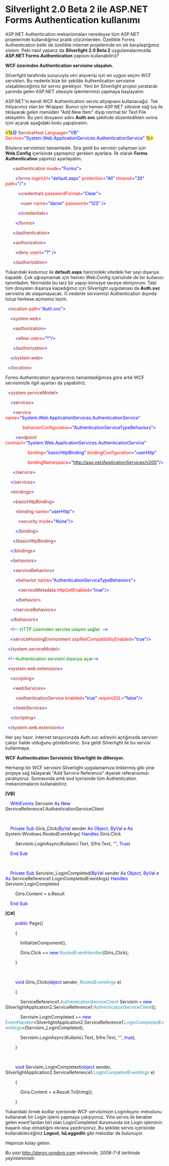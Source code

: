 # Silverlight 2.0 Beta 2 ile ASP.NET Forms Authentication kullanımı 

ASP.NET Authentication mekanizmaları neredeyse tüm ASP.NET projelerinde
kullandığımız pratik çözümlerden. Özellikle Forms Authentication belki
de özellikle internet projelerinde en sık karşılaştığımız sistem. Peki
nasıl yaparız da **Silverlight 2.0 Beta 2** uygulamalarımızda **ASP.NET
Forms Authentication** yapısını kullanabiliriz?

**WCF üzerinden Authentication servisine ulaşalım.**

Silverlight tarafında sunucuyla veri alışverişi için en uygun seçim WCF
servisleri. Bu nedenle bize bir şekilde Authentication servisine
ulaşabileceğimiz bir servis gerekiyor. Yeni bir Silverlight projesi
yaratarak yanında gelen ASP.NET sitesiyle işlemlerimizi yapmaya
başlayalım.

ASP.NET'in kendi WCF Authentication servis altyapısını kullanacağız. Tek
ihtiyacımız olan bir Wrapper. Bunun için hemen ASP.NET sitesine sağ tuş
ile tıklayarak gelen menüden "Add New Item" diyip normal bir Text File
ekleyelim. Bu yeni dosyanın adını **Auth.svc** şeklinde düzenledikten
sonra içini açarak aşağıdaki kodu yapıştıralım.

<span style="background: #ffee62;">\<%</span><span
style="color: blue;">@</span> <span
style="color: #a31515;">ServiceHost</span> <span
style="color: red;">Language</span><span
style="color: blue;">="VB"</span> <span
style="color: red;">Service</span><span
style="color: blue;">="System.Web.ApplicationServices.AuthenticationService"</span>
<span style="background: #ffee62;">%\></span>

Böylece servisimizi tamamladık. Sıra geldi bu servisin çalışması için
**Web.Config** içerisinde yapmamız gereken ayarlara. İlk olarak **Forms
Authentication** yapımızı ayarlayalım.

<span style="color: blue;">      \<</span><span
style="color: #a31515;">authentication</span><span style="color: blue;">
</span><span style="color: red;">mode</span><span
style="color: blue;">=</span>"<span
style="color: blue;">Forms</span>"<span style="color: blue;">\></span>

<span style="color: blue;">        \<</span><span
style="color: #a31515;">forms</span><span style="color: blue;">
</span><span style="color: red;">loginUrl</span><span
style="color: blue;">=</span>"<span
style="color: blue;">default.aspx</span>"<span style="color: blue;">
</span><span style="color: red;">protection</span><span
style="color: blue;">=</span>"<span
style="color: blue;">All</span>"<span style="color: blue;"> </span><span
style="color: red;">timeout</span><span
style="color: blue;">=</span>"<span style="color: blue;">30</span>"<span
style="color: blue;"> </span><span style="color: red;">path</span><span
style="color: blue;">=</span>"<span style="color: blue;">/</span>"<span
style="color: blue;">\></span>

<span style="color: blue;">          \<</span><span
style="color: #a31515;">credentials</span><span style="color: blue;">
</span><span style="color: red;">passwordFormat</span><span
style="color: blue;">=</span>"<span
style="color: blue;">Clear</span>"<span style="color: blue;">\></span>

<span style="color: blue;">            \<</span><span
style="color: #a31515;">user</span><span style="color: blue;">
</span><span style="color: red;">name</span><span
style="color: blue;">=</span>"<span
style="color: blue;">daron</span>"<span style="color: blue;">
</span><span style="color: red;">password</span><span
style="color: blue;">=</span>"<span
style="color: blue;">123</span>"<span style="color: blue;"> /\></span>

<span style="color: blue;">          \</</span><span
style="color: #a31515;">credentials</span><span
style="color: blue;">\></span>

<span style="color: blue;">        \</</span><span
style="color: #a31515;">forms</span><span style="color: blue;">\></span>

<span style="color: blue;">      \</</span><span
style="color: #a31515;">authentication</span><span
style="color: blue;">\></span>

<span style="color: blue;">      \<</span><span
style="color: #a31515;">authorization</span><span
style="color: blue;">\></span>

<span style="color: blue;">        \<</span><span
style="color: #a31515;">deny</span><span style="color: blue;">
</span><span style="color: red;">users</span><span
style="color: blue;">=</span>"<span style="color: blue;">?</span>"<span
style="color: blue;"> /\></span>

<span style="color: blue;">      \</</span><span
style="color: #a31515;">authorization</span><span
style="color: blue;">\></span>

Yukarıdaki kodumuz ile **default.aspx** haricindeki sitedeki her şeyi
dışarıya kapadık. Çok uğraşmamak için hemen Web.Config içerisinde de bir
kullanıcı tanımladım. Normalde bu tarz bir yapıyı kimseye tavsiye
etmiyorum. Tabi tüm dosyaları dışarıya kapadığımız için Silverlight
uygulaması da **Auth.svc** servisine de ulaşamayacak. O nedenle
servisimizi Authentication dışında tutup herkese açmamız lazım.

<span style="color: blue;">  \<</span><span
style="color: #a31515;">location</span><span style="color: blue;">
</span><span style="color: red;">path</span><span
style="color: blue;">=</span>"<span
style="color: blue;">Auth.svc</span>"<span
style="color: blue;">\></span>

<span style="color: blue;">    \<</span><span
style="color: #a31515;">system.web</span><span
style="color: blue;">\></span>

<span style="color: blue;">      \<</span><span
style="color: #a31515;">authorization</span><span
style="color: blue;">\></span>

<span style="color: blue;">        \<</span><span
style="color: #a31515;">allow</span><span style="color: blue;">
</span><span style="color: red;">users</span><span
style="color: blue;">=</span>"<span style="color: blue;">\*</span>"<span
style="color: blue;">/\></span>

<span style="color: blue;">      \</</span><span
style="color: #a31515;">authorization</span><span
style="color: blue;">\></span>

<span style="color: blue;">    \</</span><span
style="color: #a31515;">system.web</span><span
style="color: blue;">\></span>

<span style="color: blue;">  \</</span><span
style="color: #a31515;">location</span><span
style="color: blue;">\></span>

Forms Authentication ayarlarımızı tamamladığımıza göre artık WCF
servisimizle ilgili ayarları da yapabiliriz.

<span style="color: blue;">  \<</span><span
style="color: #a31515;">system.serviceModel</span><span
style="color: blue;">\></span>

<span style="color: blue;">    \<</span><span
style="color: #a31515;">services</span><span
style="color: blue;">\></span>

<span style="color: blue;">      \<</span><span
style="color: #a31515;">service</span><span style="color: blue;">
</span><span style="color: red;">name</span><span
style="color: blue;">=</span>"<span
style="color: blue;">System.Web.ApplicationServices.AuthenticationService</span>"

<span style="color: blue;">              </span><span
style="color: red;">behaviorConfiguration</span><span
style="color: blue;">=</span>"<span
style="color: blue;">AuthenticationServiceTypeBehaviors</span>"<span
style="color: blue;">\></span>

<span style="color: blue;">        \<</span><span
style="color: #a31515;">endpoint</span><span style="color: blue;">
</span><span style="color: red;">contract</span><span
style="color: blue;">=</span>"<span
style="color: blue;">System.Web.ApplicationServices.AuthenticationService</span>"

<span style="color: blue;">                  </span><span
style="color: red;">binding</span><span
style="color: blue;">=</span>"<span
style="color: blue;">basicHttpBinding</span>"<span style="color: blue;">
</span><span style="color: red;">bindingConfiguration</span><span
style="color: blue;">=</span>"<span
style="color: blue;">userHttp</span>"

<span style="color: blue;">                  </span><span
style="color: red;">bindingNamespace</span><span
style="color: blue;">=</span>"<span
style="color: blue;">http://asp.net/ApplicationServices/v200</span>"<span
style="color: blue;">/\></span>

<span style="color: blue;">      \</</span><span
style="color: #a31515;">service</span><span
style="color: blue;">\></span>

<span style="color: blue;">    \</</span><span
style="color: #a31515;">services</span><span
style="color: blue;">\></span>

<span style="color: blue;">    \<</span><span
style="color: #a31515;">bindings</span><span
style="color: blue;">\></span>

<span style="color: blue;">      \<</span><span
style="color: #a31515;">basicHttpBinding</span><span
style="color: blue;">\></span>

<span style="color: blue;">        \<</span><span
style="color: #a31515;">binding</span><span style="color: blue;">
</span><span style="color: red;">name</span><span
style="color: blue;">=</span>"<span
style="color: blue;">userHttp</span>"<span
style="color: blue;">\></span>

<span style="color: blue;">          \<</span><span
style="color: #a31515;">security</span><span style="color: blue;">
</span><span style="color: red;">mode</span><span
style="color: blue;">=</span>"<span
style="color: blue;">None</span>"<span style="color: blue;">/\></span>

<span style="color: blue;">        \</</span><span
style="color: #a31515;">binding</span><span
style="color: blue;">\></span>

<span style="color: blue;">      \</</span><span
style="color: #a31515;">basicHttpBinding</span><span
style="color: blue;">\></span>

<span style="color: blue;">    \</</span><span
style="color: #a31515;">bindings</span><span
style="color: blue;">\></span>

<span style="color: blue;">    \<</span><span
style="color: #a31515;">behaviors</span><span
style="color: blue;">\></span>

<span style="color: blue;">      \<</span><span
style="color: #a31515;">serviceBehaviors</span><span
style="color: blue;">\></span>

<span style="color: blue;">        \<</span><span
style="color: #a31515;">behavior</span><span style="color: blue;">
</span><span style="color: red;">name</span><span
style="color: blue;">=</span>"<span
style="color: blue;">AuthenticationServiceTypeBehaviors</span>"<span
style="color: blue;">\></span>

<span style="color: blue;">          \<</span><span
style="color: #a31515;">serviceMetadata</span><span
style="color: blue;"> </span><span
style="color: red;">httpGetEnabled</span><span
style="color: blue;">=</span>"<span
style="color: blue;">true</span>"<span style="color: blue;">/\></span>

<span style="color: blue;">        \</</span><span
style="color: #a31515;">behavior</span><span
style="color: blue;">\></span>

<span style="color: blue;">      \</</span><span
style="color: #a31515;">serviceBehaviors</span><span
style="color: blue;">\></span>

<span style="color: blue;">    \</</span><span
style="color: #a31515;">behaviors</span><span
style="color: blue;">\></span>

<span style="color: blue;">    \<!--</span><span style="color: green;">
HTTP üzerinden servise ulaşımı sağlar. </span><span
style="color: blue;">--\></span>

<span style="color: blue;">    \<</span><span
style="color: #a31515;">serviceHostingEnvironment</span><span
style="color: blue;"> </span><span
style="color: red;">aspNetCompatibilityEnabled</span><span
style="color: blue;">=</span>"<span
style="color: blue;">true</span>"<span style="color: blue;">/\></span>

<span style="color: blue;">  \</</span><span
style="color: #a31515;">system.serviceModel</span><span
style="color: blue;">\></span>

<span style="color: blue;">  \<!--</span><span
style="color: green;">Authentication servisini dışarıya açar</span><span
style="color: blue;">--\></span>

<span style="color: blue;">  \<</span><span
style="color: #a31515;">system.web.extensions</span><span
style="color: blue;">\></span>

<span style="color: blue;">    \<</span><span
style="color: #a31515;">scripting</span><span
style="color: blue;">\></span>

<span style="color: blue;">      \<</span><span
style="color: #a31515;">webServices</span><span
style="color: blue;">\></span>

<span style="color: blue;">        \<</span><span
style="color: #a31515;">authenticationService</span><span
style="color: blue;"> </span><span
style="color: red;">enabled</span><span
style="color: blue;">=</span>"<span
style="color: blue;">true</span>"<span style="color: blue;">
</span><span style="color: red;">requireSSL</span><span
style="color: blue;">=</span>"<span
style="color: blue;">false</span>"<span style="color: blue;">/\></span>

<span style="color: blue;">      \</</span><span
style="color: #a31515;">webServices</span><span
style="color: blue;">\></span>

<span style="color: blue;">    \</</span><span
style="color: #a31515;">scripting</span><span
style="color: blue;">\></span>

<span style="color: blue;">  \</</span><span
style="color: #a31515;">system.web.extensions</span><span
style="color: blue;">\></span>

Her şey hazır. Internet tarayıcınızda Auth.svc adresini açtığınızda
servisin çalışır halde olduğunu görebilirsiniz. Sıra geldi Silverlight
ile bu servisi kullanmaya.

**WCF Authentication Servisimiz Silverlight ile dilleniyor.**

Herhangi bir WCF servisini Silverlight uygulamamıza linklermiş gibi yine
projeye sağ tıklayarak "Add Service Reference" diyerek referansımızı
yaratıyoruz. Sonrasında artık kod içerisinde tüm Authentication
mekanizmalarını kullanabiliriz.

**[VB]**

    <span style="color: blue;">WithEvents</span> Servisim <span
style="color: blue;">As</span> <span style="color: blue;">New</span>
ServiceReference1.AuthenticationServiceClient

 

    <span style="color: blue;">Private</span> <span
style="color: blue;">Sub</span> Giris\_Click(<span
style="color: blue;">ByVal</span> sender <span
style="color: blue;">As</span> <span style="color: blue;">Object</span>,
<span style="color: blue;">ByVal</span> e <span
style="color: blue;">As</span> System.Windows.RoutedEventArgs) <span
style="color: blue;">Handles</span> Giris.Click

        Servisim.LoginAsync(Kullanici.Text, Sifre.Text, <span
style="color: #a31515;">""</span>, <span
style="color: blue;">True</span>)

    <span style="color: blue;">End</span> <span
style="color: blue;">Sub</span>

 

    <span style="color: blue;">Private</span> <span
style="color: blue;">Sub</span> Servisim\_LoginCompleted(<span
style="color: blue;">ByVal</span> sender <span
style="color: blue;">As</span> <span style="color: blue;">Object</span>,
<span style="color: blue;">ByVal</span> e <span
style="color: blue;">As</span>
ServiceReference1.LoginCompletedEventArgs) <span
style="color: blue;">Handles</span> Servisim.LoginCompleted

        Giris.Content = e.Result

    <span style="color: blue;">End</span> <span
style="color: blue;">Sub</span>

**[C\#]**

        <span style="color: blue;">public</span> Page()

        {

            InitializeComponent();

            Giris.Click += <span style="color: blue;">new</span> <span
style="color: #2b91af;">RoutedEventHandler</span>(Giris\_Click);

        }

 

        <span style="color: blue;">void</span> Giris\_Click(<span
style="color: blue;">object</span> sender, <span
style="color: #2b91af;">RoutedEventArgs</span> e)

        {

            ServiceReference1.<span
style="color: #2b91af;">AuthenticationServiceClient</span> Servisim =
<span style="color: blue;">new</span>
SilverlightApplication2.ServiceReference1.<span
style="color: #2b91af;">AuthenticationServiceClient</span>();

            Servisim.LoginCompleted += <span
style="color: blue;">new</span> <span
style="color: #2b91af;">EventHandler</span>\<SilverlightApplication2.ServiceReference1.<span
style="color: #2b91af;">LoginCompletedEventArgs</span>\>(Servisim\_LoginCompleted);

            Servisim.LoginAsync(Kullanici.Text, Sifre.Text, <span
style="color: #a31515;">""</span>, <span
style="color: blue;">true</span>);

        }

 

        <span style="color: blue;">void</span>
Servisim\_LoginCompleted(<span style="color: blue;">object</span>
sender, SilverlightApplication2.ServiceReference1.<span
style="color: #2b91af;">LoginCompletedEventArgs</span> e)

        {

            Giris.Content = e.Result.ToString();

        }

Yukarıdaki örnek kodlar içerisinde WCF servisimizin LoginAsync metodunu
kullanarak bir Login işlemi yapmaya çalışıyoruz. Yine servis ile beraber
gelen event'lardan biri olan LoginCompleted durumunda ise Login
işleminin başarılı olup olmadığını ekrana yazdırıyoruz. Bu şekilde
servis içerisinde kullanabileceğiniz **Logout**, **IsLoggedIn** gibi
metodlar da bulunuyor.

Hepinize kolay gelsin.


*Bu yazi http://daron.yondem.com adresinde, 2008-7-8 tarihinde yayinlanmistir.*